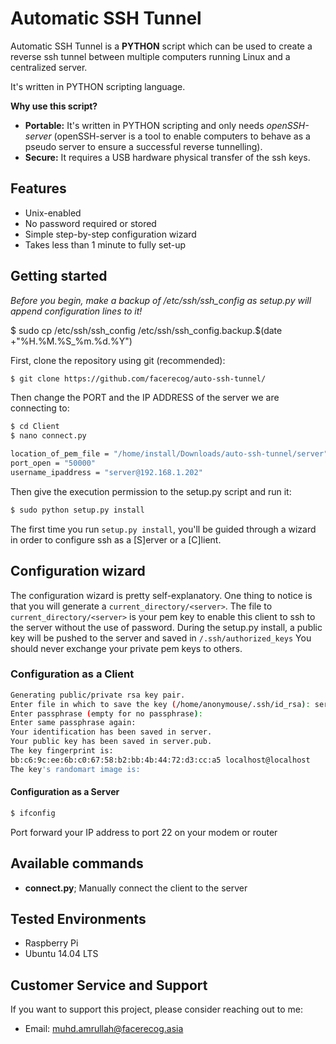 # Automatic SSH Tunnel

Automatic SSH Tunnel is a **PYTHON** script which can be used to create a reverse ssh tunnel between multiple computers running Linux and a centralized server.

It's written in PYTHON scripting language.

**Why use this script?**

* **Portable:** It's written in PYTHON scripting and only needs *openSSH-server* (openSSH-server is a tool to enable computers to behave as a pseudo server to ensure a successful reverse tunnelling).
* **Secure:** It requires a USB hardware physical transfer of the ssh keys.

## Features

* Unix-enabled
* No password required or stored
* Simple step-by-step configuration wizard
* Takes less than 1 minute to fully set-up

## Getting started

*Before you begin, make a backup of /etc/ssh/ssh_config as setup.py will append configuration lines to it!*

$ sudo cp /etc/ssh/ssh_config /etc/ssh/ssh_config.backup.$(date +"%H.%M.%S_%m.%d.%Y")

First, clone the repository using git (recommended):

```bash
$ git clone https://github.com/facerecog/auto-ssh-tunnel/
```

Then change the PORT and the IP ADDRESS of the server we are connecting to:

```bash
$ cd Client
$ nano connect.py
```

```bash
location_of_pem_file = "/home/install/Downloads/auto-ssh-tunnel/server"
port_open = "50000"
username_ipaddress = "server@192.168.1.202"
```

Then give the execution permission to the setup.py script and run it:

```bash
$ sudo python setup.py install
```

The first time you run `setup.py install`, you'll be guided through a wizard in order to configure ssh as a [S]erver or a [C]lient.

## Configuration wizard

The configuration wizard is pretty self-explanatory. One thing to notice is that you will generate a `current_directory/<server>`. The file to `current_directory/<server>` is your pem key to enable this client to ssh to the server without the use of password. During the setup.py install, a public key will be pushed to the server and saved in `/.ssh/authorized_keys` You should never exchange your private pem keys to others.

### Configuration as a Client

```bash
Generating public/private rsa key pair.
Enter file in which to save the key (/home/anonymouse/.ssh/id_rsa): server
Enter passphrase (empty for no passphrase): 
Enter same passphrase again: 
Your identification has been saved in server.
Your public key has been saved in server.pub.
The key fingerprint is:
bb:c6:9c:ee:6b:c0:67:58:b2:bb:4b:44:72:d3:cc:a5 localhost@localhost
The key's randomart image is:
```

#### Configuration as a Server
```bash
$ ifconfig
```
Port forward your IP address to port 22 on your modem or router

## Available commands

* **connect.py**;
Manually connect the client to the server

## Tested Environments
* Raspberry Pi
* Ubuntu 14.04 LTS

## Customer Service and Support

 If you want to support this project, please consider reaching out to me:
  * Email: muhd.amrullah@facerecog.asia
